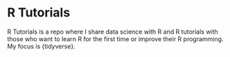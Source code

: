 # R Tutorials

R Tutorials is a repo where I share data science with R and R tutorials with those who want to learn R for the first time or improve their R programming. My focus is {tidyverse}.
